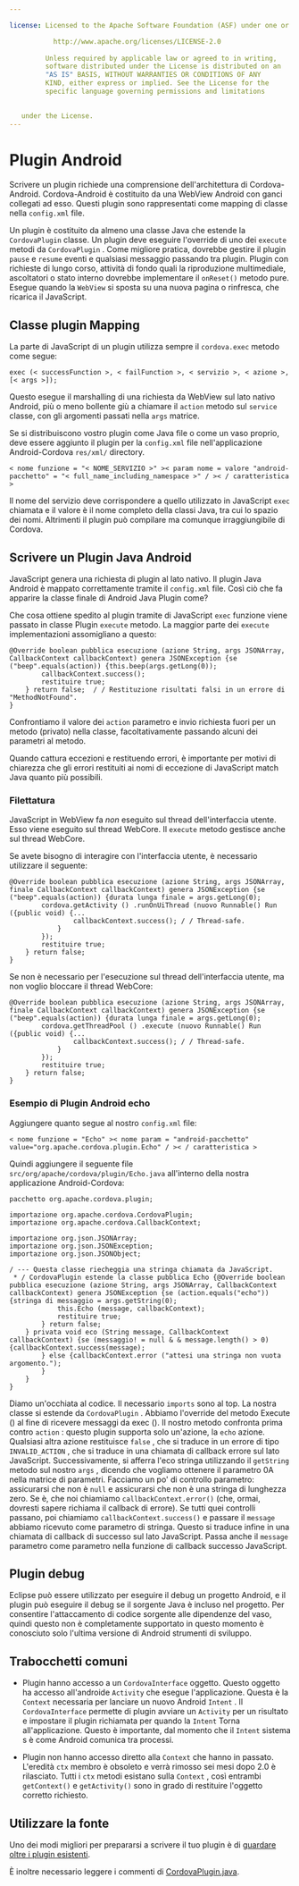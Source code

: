 ```yaml
---

license: Licensed to the Apache Software Foundation (ASF) under one or more contributor license agreements. See the NOTICE file distributed with this work for additional information regarding copyright ownership. The ASF licenses this file to you under the Apache License, Version 2.0 (the "License"); you may not use this file except in compliance with the License. You may obtain a copy of the License at

           http://www.apache.org/licenses/LICENSE-2.0
    
         Unless required by applicable law or agreed to in writing,
         software distributed under the License is distributed on an
         "AS IS" BASIS, WITHOUT WARRANTIES OR CONDITIONS OF ANY
         KIND, either express or implied. See the License for the
         specific language governing permissions and limitations
    

   under the License.
---
```


# Plugin Android

Scrivere un plugin richiede una comprensione dell'architettura di Cordova-Android. Cordova-Android è costituito da una WebView Android con ganci collegati ad esso. Questi plugin sono rappresentati come mapping di classe nella `config.xml` file.

Un plugin è costituito da almeno una classe Java che estende la `CordovaPlugin` classe. Un plugin deve eseguire l'override di uno dei `execute` metodi da `CordovaPlugin` . Come migliore pratica, dovrebbe gestire il plugin `pause` e `resume` eventi e qualsiasi messaggio passando tra plugin. Plugin con richieste di lungo corso, attività di fondo quali la riproduzione multimediale, ascoltatori o stato interno dovrebbe implementare il `onReset()` metodo pure. Esegue quando la `WebView` si sposta su una nuova pagina o rinfresca, che ricarica il JavaScript.

## Classe plugin Mapping

La parte di JavaScript di un plugin utilizza sempre il `cordova.exec` metodo come segue:

    exec (< successFunction >, < failFunction >, < servizio >, < azione >, [< args >]);
    

Questo esegue il marshalling di una richiesta da WebView sul lato nativo Android, più o meno bollente giù a chiamare il `action` metodo sul `service` classe, con gli argomenti passati nella `args` matrice.

Se si distribuiscono vostro plugin come Java file o come un vaso proprio, deve essere aggiunto il plugin per la `config.xml` file nell'applicazione Android-Cordova `res/xml/` directory.

    < nome funzione = "< NOME_SERVIZIO >" >< param nome = valore "android-pacchetto" = "< full_name_including_namespace >" / >< / caratteristica >
    

Il nome del servizio deve corrispondere a quello utilizzato in JavaScript `exec` chiamata e il valore è il nome completo della classi Java, tra cui lo spazio dei nomi. Altrimenti il plugin può compilare ma comunque irraggiungibile di Cordova.

## Scrivere un Plugin Java Android

JavaScript genera una richiesta di plugin al lato nativo. Il plugin Java Android è mappato correttamente tramite il `config.xml` file. Così ciò che fa apparire la classe finale di Android Java Plugin come?

Che cosa ottiene spedito al plugin tramite di JavaScript `exec` funzione viene passato in classe Plugin `execute` metodo. La maggior parte dei `execute` implementazioni assomigliano a questo:

    @Override boolean pubblica esecuzione (azione String, args JSONArray, CallbackContext callbackContext) genera JSONException {se ("beep".equals(action)) {this.beep(args.getLong(0));
            callbackContext.success();
            restituire true;
        } return false;  / / Restituzione risultati falsi in un errore di "MethodNotFound".
    }
    

Confrontiamo il valore dei `action` parametro e invio richiesta fuori per un metodo (privato) nella classe, facoltativamente passando alcuni dei parametri al metodo.

Quando cattura eccezioni e restituendo errori, è importante per motivi di chiarezza che gli errori restituiti ai nomi di eccezione di JavaScript match Java quanto più possibili.

### Filettatura

JavaScript in WebView fa *non* eseguito sul thread dell'interfaccia utente. Esso viene eseguito sul thread WebCore. Il `execute` metodo gestisce anche sul thread WebCore.

Se avete bisogno di interagire con l'interfaccia utente, è necessario utilizzare il seguente:

    @Override boolean pubblica esecuzione (azione String, args JSONArray, finale CallbackContext callbackContext) genera JSONException {se ("beep".equals(action)) {durata lunga finale = args.getLong(0);
            cordova.getActivity () .runOnUiThread (nuovo Runnable() Run ({public void) {...
                    callbackContext.success(); / / Thread-safe.
                }
            });
            restituire true;
        } return false;
    }
    

Se non è necessario per l'esecuzione sul thread dell'interfaccia utente, ma non voglio bloccare il thread WebCore:

    @Override boolean pubblica esecuzione (azione String, args JSONArray, finale CallbackContext callbackContext) genera JSONException {se ("beep".equals(action)) {durata lunga finale = args.getLong(0);
            cordova.getThreadPool () .execute (nuovo Runnable() Run ({public void) {...
                    callbackContext.success(); / / Thread-safe.
                }
            });
            restituire true;
        } return false;
    }
    

### Esempio di Plugin Android echo

Aggiungere quanto segue al nostro `config.xml` file:

    < nome funzione = "Echo" >< nome param = "android-pacchetto" value="org.apache.cordova.plugin.Echo" / >< / caratteristica >
    

Quindi aggiungere il seguente file `src/org/apache/cordova/plugin/Echo.java` all'interno della nostra applicazione Android-Cordova:

    pacchetto org.apache.cordova.plugin;
    
    importazione org.apache.cordova.CordovaPlugin;
    importazione org.apache.cordova.CallbackContext;
    
    importazione org.json.JSONArray;
    importazione org.json.JSONException;
    importazione org.json.JSONObject;
    
    / --- Questa classe riecheggia una stringa chiamata da JavaScript.
     * / CordovaPlugin estende la classe pubblica Echo {@Override boolean pubblica esecuzione (azione String, args JSONArray, CallbackContext callbackContext) genera JSONException {se (action.equals("echo")) {stringa di messaggio = args.getString(0);
                this.Echo (message, callbackContext);
                restituire true;
            } return false;
        } privata void eco (String message, CallbackContext callbackContext) {se (messaggio! = null & & message.length() > 0) {callbackContext.success(message);
            } else {callbackContext.error ("attesi una stringa non vuota argomento.");
            }
        }
    }
    

Diamo un'occhiata al codice. Il necessario `imports` sono al top. La nostra classe si estende da `CordovaPlugin` . Abbiamo l'override del metodo Execute () al fine di ricevere messaggi da exec (). Il nostro metodo confronta prima contro `action` : questo plugin supporta solo un'azione, la `echo` azione. Qualsiasi altra azione restituisce `false` , che si traduce in un errore di tipo `INVALID_ACTION` , che si traduce in una chiamata di callback errore sul lato JavaScript. Successivamente, si afferra l'eco stringa utilizzando il `getString` metodo sul nostro `args` , dicendo che vogliamo ottenere il parametro 0A nella matrice di parametri. Facciamo un po' di controllo parametro: assicurarsi che non è `null` e assicurarsi che non è una stringa di lunghezza zero. Se è, che noi chiamiamo `callbackContext.error()` (che, ormai, dovresti sapere richiama il callback di errore). Se tutti quei controlli passano, poi chiamiamo `callbackContext.success()` e passare il `message` abbiamo ricevuto come parametro di stringa. Questo si traduce infine in una chiamata di callback di successo sul lato JavaScript. Passa anche il `message` parametro come parametro nella funzione di callback successo JavaScript.

## Plugin debug

Eclipse può essere utilizzato per eseguire il debug un progetto Android, e il plugin può eseguire il debug se il sorgente Java è incluso nel progetto. Per consentire l'attaccamento di codice sorgente alle dipendenze del vaso, quindi questo non è completamente supportato in questo momento è conosciuto solo l'ultima versione di Android strumenti di sviluppo.

## Trabocchetti comuni

*   Plugin hanno accesso a un `CordovaInterface` oggetto. Questo oggetto ha accesso all'androide `Activity` che esegue l'applicazione. Questa è la `Context` necessaria per lanciare un nuovo Android `Intent` . Il `CordovaInterface` permette di plugin avviare un `Activity` per un risultato e impostare il plugin richiamata per quando la `Intent` Torna all'applicazione. Questo è importante, dal momento che il `Intent` sistema s è come Android comunica tra processi.

*   Plugin non hanno accesso diretto alla `Context` che hanno in passato. L'eredità `ctx` membro è obsoleto e verrà rimosso sei mesi dopo 2.0 è rilasciato. Tutti i `ctx` metodi esistano sulla `Context` , così entrambi `getContext()` e `getActivity()` sono in grado di restituire l'oggetto corretto richiesto.

## Utilizzare la fonte

Uno dei modi migliori per prepararsi a scrivere il tuo plugin è di [guardare oltre i plugin esistenti][1].

 [1]: https://github.com/apache/cordova-android/tree/master/framework/src/org/apache/cordova

È inoltre necessario leggere i commenti di [CordovaPlugin.java][2].

 [2]: https://github.com/apache/cordova-android/blob/master/framework/src/org/apache/cordova/CordovaPlugin.java